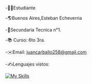 -👨‍💻Estudiante

 -🌎Buenos Aires,Esteban Echeverria

 -🏫Secundaria Tecnica n°1.

 -📚 Curso: 6to 3ra.

 -✉️Email: juancarballo258@gmail.com

 -✍️Lenguajes vistos:


 [![My Skills](https://skillicons.dev/icons?i=js,html,css)](https://skillicons.dev)
